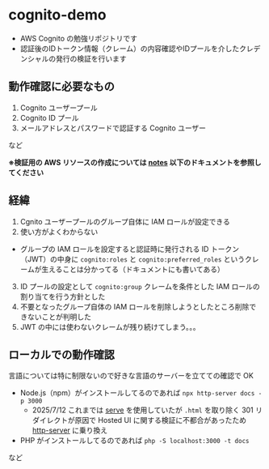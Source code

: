 # cognito-demo

- AWS Cognito の勉強リポジトリです
- 認証後のIDトークン情報（クレーム）の内容確認やIDプールを介したクレデンシャルの発行の検証を行います

## 動作確認に必要なもの
1. Cognito ユーザープール
2. Cognito ID プール
3. メールアドレスとパスワードで認証する Cognito ユーザー

など

**※検証用の AWS リソースの作成については [notes](https://github.com/imo-tikuwa/cognito-demo/tree/main/notes) 以下のドキュメントを参照してください**

## 経緯
1. Cgnito ユーザープールのグループ自体に IAM ロールが設定できる
2. 使い方がよくわからない
  - グループの IAM ロールを設定すると認証時に発行される ID トークン（JWT）の中身に `cognito:roles` と `cognito:preferred_roles` というクレームが生えることは分かってる（ドキュメントにも書いてある）
3. ID プールの設定として `cognito:group` クレームを条件とした IAM ロールの割り当てを行う方針とした
4. 不要となったグループ自体の IAM ロールを削除しようとしたところ削除できないことが判明した
5. JWT の中には使わないクレームが残り続けてしまう。。。

## ローカルでの動作確認

言語については特に制限ないので好きな言語のサーバーを立てての確認で OK

- Node.js（npm）がインストールしてるのであれば `npx http-server docs -p 3000`
  - 2025/7/12 これまでは [serve](https://www.npmjs.com/package/serve) を使用していたが `.html` を取り除く 301 リダイレクトが原因で Hosted UI に関する検証に不都合があったため [http-server](https://www.npmjs.com/package/http-server) に乗り換え
- PHP がインストールしてるのであれば `php -S localhost:3000 -t docs`

など

